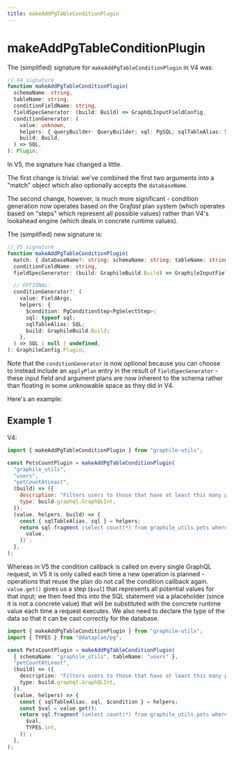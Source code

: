 ```yaml
---
title: makeAddPgTableConditionPlugin
---
```


# makeAddPgTableConditionPlugin

The (simplified) signature for `makeAddPgTableConditionPlugin` in V4 was:

```ts
// V4 signature
function makeAddPgTableConditionPlugin(
  schemaName: string,
  tableName: string,
  conditionFieldName: string,
  fieldSpecGenerator: (build: Build) => GraphQLInputFieldConfig,
  conditionGenerator: (
    value: unknown,
    helpers: { queryBuilder: QueryBuilder; sql: PgSQL; sqlTableAlias: SQL },
    build: Build,
  ) => SQL,
): Plugin;
```

In V5, the signature has changed a little.

The first change is trivial: we've combined the first two arguments into a
"match" object which also optionally accepts the `databaseName`.

The second change, however, is much more significant - condition generation now
operates based on the Gra*fast* plan system (which operates based on "steps"
which represent all possible values) rather than V4's lookahead engine (which
deals in concrete runtime values).

The (simplified) new signature is:

```ts
// V5 signature
function makeAddPgTableConditionPlugin(
  match: { databaseName?: string; schemaName: string; tableName: string },
  conditionFieldName: string,
  fieldSpecGenerator: (build: GraphileBuild.Build) => GraphileInputFieldConfig,

  // OPTIONAL:
  conditionGenerator?: (
    value: FieldArgs,
    helpers: {
      $condition: PgConditionStep<PgSelectStep>;
      sql: typeof sql;
      sqlTableAlias: SQL;
      build: GraphileBuild.Build;
    },
  ) => SQL | null | undefined,
): GraphileConfig.Plugin;
```

Note that the `conditionGenerator` is now optional because you can choose to
instead include an `applyPlan` entry in the result of `fieldSpecGenerator` -
these input field and argument plans are now inherent to the schema rather than
floating in some unknowable space as they did in V4.

Here's an example:

## Example 1

V4:

```js
import { makeAddPgTableConditionPlugin } from "graphile-utils";

const PetsCountPlugin = makeAddPgTableConditionPlugin(
  "graphile_utils",
  "users",
  "petCountAtLeast",
  (build) => ({
    description: "Filters users to those that have at least this many pets",
    type: build.graphql.GraphQLInt,
  }),
  (value, helpers, build) => {
    const { sqlTableAlias, sql } = helpers;
    return sql.fragment`(select count(*) from graphile_utils.pets where pets.user_id = ${sqlTableAlias}.id) >= ${sql.value(
      value,
    )}`;
  },
);
```

Whereas in V5 the condition callback is called on every single GraphQL request,
in V5 it is only called each time a new operation is planned - operations that
reuse the plan do not call the condition callback again. `value.get()` gives us
a step (`$val`) that represents all potential values for that input; we then
feed this into the SQL statement via a placeholder (since it is not a concrete
value) that will be substituted with the concrete runtime value each time a
request executes. We also need to declare the type of the data so that it can
be cast correctly for the database.

```ts
import { makeAddPgTableConditionPlugin } from "graphile-utils";
import { TYPES } from "@dataplan/pg";

const PetsCountPlugin = makeAddPgTableConditionPlugin(
  { schemaName: "graphile_utils", tableName: "users" },
  "petCountAtLeast",
  (build) => ({
    description: "Filters users to those that have at least this many pets",
    type: build.graphql.GraphQLInt,
  }),
  (value, helpers) => {
    const { sqlTableAlias, sql, $condition } = helpers;
    const $val = value.get();
    return sql.fragment`(select count(*) from graphile_utils.pets where pets.user_id = ${sqlTableAlias}.id) >= ${$condition.placeholder(
      $val,
      TYPES.int,
    )}`;
  },
);
```
